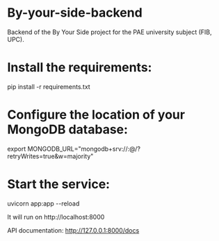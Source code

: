 # By-your-side-backend
Backend of the By Your Side project for the PAE university subject (FIB, UPC).


# Install the requirements:
pip install -r requirements.txt

# Configure the location of your MongoDB database:
export MONGODB_URL="mongodb+srv://<username>:<password>@<url>/<db>?retryWrites=true&w=majority"

# Start the service:
uvicorn app:app --reload

It will run on http://localhost:8000

API documentation:
http://127.0.0.1:8000/docs